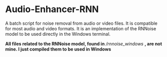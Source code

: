# Audio-Enhancer-RNN
A batch script for noise removal from audio or video files. It is compatible for most audio and video formats. It is an implementation of the RNNoise model to be used directly in the Windows terminal.

**All files related to the RNNoise model, found in** */rnnoise_windows* **, are not mine. I just compiled them to be used in Windows**